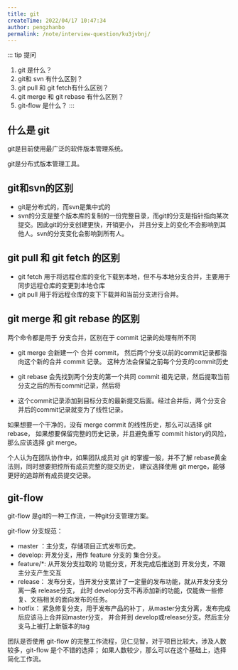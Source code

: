 ```yaml
---
title: git
createTime: 2022/04/17 10:47:34
author: pengzhanbo
permalink: /note/interview-question/ku3jvbnj/
---
```


::: tip 提问
1. git 是什么？
2. git和 svn 有什么区别？
3. git pull 和 git fetch有什么区别？
4. git merge 和 git rebase 有什么区别？
5. git-flow 是什么？
:::

## 什么是 git

git是目前使用最广泛的软件版本管理系统。

git是分布式版本管理工具。

## git和svn的区别

- git是分布式的，而svn是集中式的
- svn的分支是整个版本库的复制的一份完整目录，而git的分支是指针指向某次提交。因此git的分支创建更快，开销更小，
  并且分支上的变化不会影响到其他人。svn的分支变化会影响到所有人。

## git pull 和 git fetch 的区别

- git fetch 用于将远程仓库的变化下载到本地，但不与本地分支合并，主要用于同步远程仓库的变更到本地仓库
- git pull 用于将远程仓库的变下下载并和当前分支进行合并。

## git merge 和 git rebase 的区别

两个命令都是用于 分支合并，区别在于 commit 记录的处理有所不同

- git merge 会新建一个 合并 commit， 然后两个分支以前的commit记录都指向这个新的合并 commit 记录。
  这种方法会保留之前每个分支的commit历史

- git rebase 会先找到两个分支的第一个共同 commit 祖先记录，然后提取当前分支之后的所有commit记录，然后将
- 这个commit记录添加到目标分支的最新提交后面。经过合并后，两个分支合并后的commit记录就变为了线性记录。

如果想要一个干净的，没有 merge commit 的线性历史，那么可以选择 git rebase，
如果想要保留完整的历史记录，并且避免重写 commit history的风险，那么应该选择 git merge。

个人认为在团队协作中，如果团队成员对 git 的掌握一般，并不了解 rebase黄金法则，同时想要把控所有成员完整的提交历史，
建议选择使用 git merge，能够更好的追踪所有成员提交记录。

## git-flow

git-flow 是git的一种工作流，一种git分支管理方案。

git-flow 分支规范：

- master ：主分支，存储项目正式发布历史。
- develop: 开发分支，用作 feature 分支的 集合分支。
- feature/*: 从开发分支拉取的 功能分支，开发完成后推送到 开发分支，不跟 主分支产生交互
- release： 发布分支，当开发分支累计了一定量的发布功能，就从开发分支分离一条 release分支，
  此时 develop分支不再添加新的功能，仅能做一些修复、文档相关的面向发布的任务。
- hotfix： 紧急修复分支，用于发布产品的补丁，从master分支分离，发布完成后应该马上合并回master分支，
  并合并到 develop或release分支。然后主分支马上被打上新版本的tag

团队是否使用 git-flow 的完整工作流程，见仁见智，对于项目比较大，涉及人数较多，git-flow 是个不错的选择；
如果人数较少，那么可以在这个基础上，选择简化工作流。
